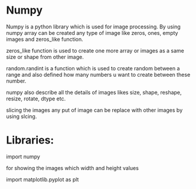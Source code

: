 # Numpy
Numpy is a python library which is used for image processing. By using numpy array can be created any type of image like zeros, ones, empty images and zeros_like function.
<p>zeros_like function is used to create one more array or images as a same size or shape from other image.</p>
random.randint is a function which is used to create random between a range and also defined how many numbers u want to create between these number.
<p>numpy also describe all the details of images likes size, shape, reshape, resize, rotate, dtype etc.</p>
slicing the images any put of image can be replace with other images by using slcing.

# Libraries:


<p> import  numpy</p>
for showing the images which width and height values

<p> import matplotlib.pyplot as plt
 
 
